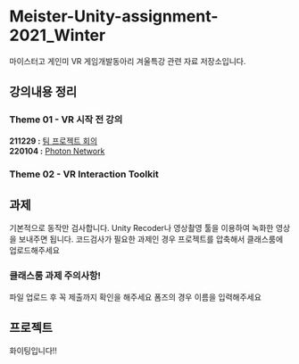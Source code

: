 # Meister-Unity-assignment-2021_Winter
마이스터고 게인미 VR 게임개발동아리 겨울특강 관련 자료 저장소입니다.


## 강의내용 정리

### Theme 01 - VR 시작 전 강의

<b>211229 :</b> <a href="./lecture/1-1_211229.md">팀 프로젝트 회의</a><br>
<b>220104 :</b> <a href="./lecture/1-2_220104.md">Photon Network</a>

### Theme 02 - VR Interaction Toolkit

## 과제

기본적으로 동작만 검사합니다. Unity Recoder나 영상촬영 툴을 이용하여 녹화한 영상을 보내주면 됩니다. 코드검사가 필요한 과제인 경우 프로젝트를 압축해서 클래스룸에 업로드해주세요

### 클래스룸 과제 주의사항!
파일 업로드 후 꼭 제출까지 확인을 해주세요
폼즈의 경우 이름을 입력해주세요

## 프로젝트

화이팅입니다!!

